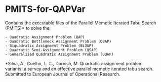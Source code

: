 # PMITS-for-QAPVar
Contains the executable files of the Parallel Memetic Iterated Tabu Search (PMITS)* to solve the:

	- Quadratic Assignment Problem (QAP)
	- Quadratic Bottleneck Assignment Problem (QBAP)
	- Biquadratic Assignment Problem (BiQAP)
	- Quadratic Semi-Assignment Problem (QSAP)
	- Generalized Quadratic Assignment Problem (GQAP)
  
*Silva, A., Coelho, L. C., Darvish, M. Quadratic assignment problem variants: a survey and an effective parallel memetic iterated tabu search. Submitted to European Journal of Operational Research.
